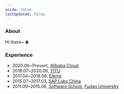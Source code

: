 ```yaml
---
aside: false
lastUpdated: false
---
```


<script setup>
import { VPTeamMembers } from 'vitepress/theme'
import avatar from './img/avatar.jpg'

const homeIcon = '<svg width="32" height="32" viewBox="0 0 32 32"><path fill="currentColor" d="M16.612 2.214a1.01 1.01 0 0 0-1.242 0L1 13.419l1.243 1.572L4 13.621V26a2.004 2.004 0 0 0 2 2h20a2.004 2.004 0 0 0 2-2V13.63L29.757 15L31 13.428ZM18 26h-4v-8h4Zm2 0v-8a2.002 2.002 0 0 0-2-2h-4a2.002 2.002 0 0 0-2 2v8H6V12.062l10-7.79l10 7.8V26Z"/></svg>'
const bilibiliIcon = '<svg width="32" height="32" viewBox="0 0 24 24"><path fill="currentColor" d="M17.813 4.653h.854c1.51.054 2.769.578 3.773 1.574c1.004.995 1.524 2.249 1.56 3.76v7.36c-.036 1.51-.556 2.769-1.56 3.773s-2.262 1.524-3.773 1.56H5.333c-1.51-.036-2.769-.556-3.773-1.56S.036 18.858 0 17.347v-7.36c.036-1.511.556-2.765 1.56-3.76c1.004-.996 2.262-1.52 3.773-1.574h.774l-1.174-1.12a1.234 1.234 0 0 1-.373-.906c0-.356.124-.658.373-.907l.027-.027c.267-.249.573-.373.92-.373c.347 0 .653.124.92.373L9.653 4.44c.071.071.134.142.187.213h4.267a.836.836 0 0 1 .16-.213l2.853-2.747c.267-.249.573-.373.92-.373c.347 0 .662.151.929.4c.267.249.391.551.391.907c0 .355-.124.657-.373.906zM5.333 7.24c-.746.018-1.373.276-1.88.773c-.506.498-.769 1.13-.786 1.894v7.52c.017.764.28 1.395.786 1.893c.507.498 1.134.756 1.88.773h13.334c.746-.017 1.373-.275 1.88-.773c.506-.498.769-1.129.786-1.893v-7.52c-.017-.765-.28-1.396-.786-1.894c-.507-.497-1.134-.755-1.88-.773zM8 11.107c.373 0 .684.124.933.373c.25.249.383.569.4.96v1.173c-.017.391-.15.711-.4.96c-.249.25-.56.374-.933.374s-.684-.125-.933-.374c-.25-.249-.383-.569-.4-.96V12.44c0-.373.129-.689.386-.947c.258-.257.574-.386.947-.386zm8 0c.373 0 .684.124.933.373c.25.249.383.569.4.96v1.173c-.017.391-.15.711-.4.96c-.249.25-.56.374-.933.374s-.684-.125-.933-.374c-.25-.249-.383-.569-.4-.96V12.44c.017-.391.15-.711.4-.96c.249-.249.56-.373.933-.373Z"/></svg>'

const members = [{
  avatar,
  name: 'Alex Sun',
  title: 'syaningv(at)gmail.com',
  links: [
    { icon: { svg: homeIcon }, link: 'https://syaning.github.io' },
    { icon: 'github', link: 'https://github.com/syaning' },
    { icon: { svg: bilibiliIcon }, link: 'https://space.bilibili.com/501788540' },
  ]
}]
</script>

### About

Hi there~ 🍀

<VPTeamMembers size="small" :members="members" />

### Experience

- 2020.06~Present, [Alibaba Cloud](https://www.aliyun.com/)
- 2018.07~2020.06, [YITU](http://www.yitutech.com/)
- 2017.04~2018.06, [Eleme](https://www.ele.me/)
- 2015.07~2017.03, [SAP Labs China](https://www.sap.com/china/index.html)
- 2011.09~2015.06, [Software School](http://www.software.fudan.edu.cn/), [Fudan University](https://www.fudan.edu.cn/)
